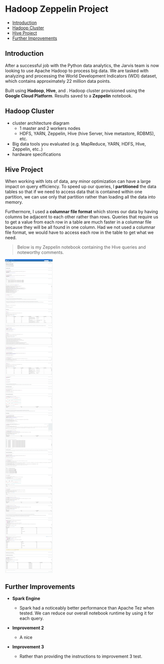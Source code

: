 # Hadoop Zeppelin Project

* [Introduction](#Introduction)
* [Hadoop Cluster](#Hadoop-Cluster)
* [Hive Project](#Hive-Project)
* [Further Improvements](#Further-Improvements)

## Introduction

After a successful job with the Python data analytics, the Jarvis team is now looking to use Apache Hadoop to process big data.
We are tasked with analyzing and processing the World Development Indicators (WDI) dataset, which contains approximately 22 million data points.

Built using **Hadoop**, **Hive**, and . Hadoop cluster provisioned using the **Google Cloud Platform**. Results saved to a **Zeppelin** notebook.

## Hadoop Cluster
- cluster architecture diagram
    - 1 master and 2 workers nodes
    - HDFS, YARN, Zeppelin, Hive (hive Server, hive metastore, RDBMS), etc.
- Big data tools you evaluated (e.g. MapReduce, YARN, HDFS, Hive, Zeppelin, etc..)
- hardware specifications

## Hive Project
When working with lots of data, any minor optimization can have a large impact on query efficiency. 
To speed up our queries, I **partitioned** the data tables so that if we need to access data that is contained within one partition, we can use only that partition rather than loading all the data into memory.
  
Furthermore, I used a **columnar file format** which stores our data by having columns be adjacent to each other rather than rows.
Queries that require us to get a value from each row in a table are much faster in a columnar file because they will be all found in one column. 
Had we not used a columnar file format, we would have to access each row in the table to get what we need.

> Below is my Zeppelin notebook containing the Hive queries and noteworthy comments.

![Zeppelin Notebook](assets/zeppelin.png)

## Further Improvements

* **Spark Engine**
  * Spark had a noticeably better performance than Apache Tez when tested. We can reduce our overall notebook runtime by using it for each query.


* **Improvement 2**
  * A nice 


* **Improvement 3**
  * Rather than providing the instructions to improvement 3 test.